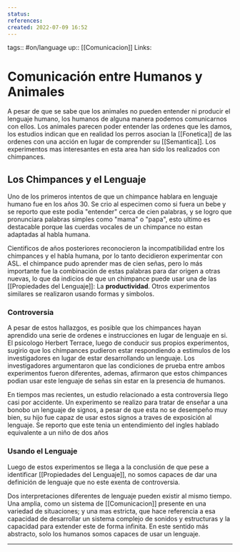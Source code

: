 ```yaml
---
status:
references:
created: 2022-07-09 16:52
---
```

tags:: #on/language 
up:: [[Comunicacion]]
Links: 
# Comunicación entre Humanos y Animales
A pesar de que se sabe que los animales no pueden entender ni producir el lenguaje humano, los humanos de alguna manera podemos comunicarnos con ellos. Los animales parecen poder entender las ordenes que les damos, los estudios indican que en realidad los perros asocian la [[Fonetica]] de las ordenes con una acción en lugar de comprender su [[Semantica]]. Los experimentos mas interesantes en esta area han sido los realizados con chimpances.

## Los Chimpances y el Lenguaje
Uno de los primeros intentos de que un chimpance hablara en lenguaje humano fue en los años 30. Se crio al especimen como si fuera un bebe y se reporto que este podia "entender" cerca de cien palabras, y se logro que pronunciara palabras simples como "mama" o "papa", esto ultimo es destacable porque las cuerdas vocales de un chimpance no estan adaptadas al habla humana.

Cientificos de años posteriores reconocieron la incompatibilidad entre los chimpances y el habla humana, por lo tanto decidieron experimentar con ASL. el chimpance pudo aprender mas de cien señas, pero lo más importante fue la combinación de estas palabras para dar origen a otras nuevas, lo que da indicios de que un chimpance puede usar una de las [[Propiedades del Lenguaje]]: La **productividad**. Otros experimentos similares se realizaron usando formas y simbolos.

### Controversia
A pesar de estos hallazgos, es posible que los chimpances hayan aprendido una serie de ordenes e instrucciones en lugar de lenguaje en si. El psicologo Herbert Terrace, luego de conducir sus propios experimentos, sugirio que los chimpances pudieron estar respondiendo a estimulos de los investigadores en lugar de estar desarrollando un lenguaje. Los investigadores argumentaron que las condiciones de prueba entre ambos experimentos fueron diferentes, ademas, afirmaron que estos chimpances podian usar este lenguaje de señas sin estar en la presencia de humanos.

En tiempos mas recientes, un estudio relacionado a esta controversia llego casi por accidente. Un experimento se realizo para tratar de enseñar a una bonobo un lenguaje de signos, a pesar de que esta no se desempeño muy bien, su hijo fue capaz de usar estos signos a traves de exposición al lenguaje. Se reporto que este tenia un entendimiento del ingles hablado equivalente a un niño de dos años

### Usando el Lenguaje
Luego de estos experimentos se llega a la conclusión de que pese a identificar [[Propiedades del Lenguaje]], no somos capaces de dar una definición de lenguaje que no este exenta de controversia.

Dos interpretaciones diferentes de lenguaje pueden existir al mismo tiempo. Una amplia, como un sistema de [[Comunicacion]] presente en una variedad de situaciones; y una mas estricta, que hace referencia a esa capacidad de desarrollar un sistema complejo de sonidos y estructuras y la capacidad para extender este de forma infinita. En este sentido más abstracto, solo los humanos somos capaces de usar un lenguaje.
___
